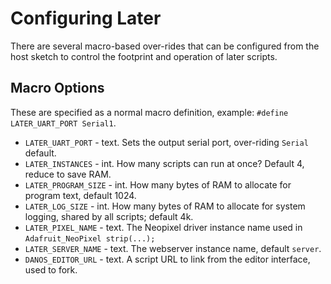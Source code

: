 # Configuring Later

There are several macro-based over-rides that can be configured from the host sketch to control the footprint and operation of later scripts.



## Macro Options
These are specified as a normal macro definition, example: `#define LATER_UART_PORT Serial1`.


* `LATER_UART_PORT` - text. Sets the output serial port, over-riding `Serial` default.
* `LATER_INSTANCES` - int. How many scripts can run at once? Default 4, reduce to save RAM.
* `LATER_PROGRAM_SIZE` - int. How many bytes of RAM to allocate for program text, default 1024.
* `LATER_LOG_SIZE` - int. How many bytes of RAM to allocate for system logging, shared by all scripts; default 4k.
* `LATER_PIXEL_NAME` - text. The Neopixel driver instance name used in `Adafruit_NeoPixel strip(...);`
* `LATER_SERVER_NAME` - text. The webserver instance name, default `server`.
* `DANOS_EDITOR_URL` - text. A script URL to link from the editor interface, used to fork.

